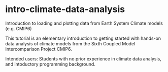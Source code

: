 # intro-climate-data-analysis
Introduction to loading and plotting data from Earth System Climate models (e.g. CMIP6)

This tutorial is an elementary introduction to getting started with hands-on data analysis of climate models from the Sixth Coupled Model Intercomparison Project CMIP6.

Intended users: Students with no prior experience in climate data analysis, and intoductory programming background.
